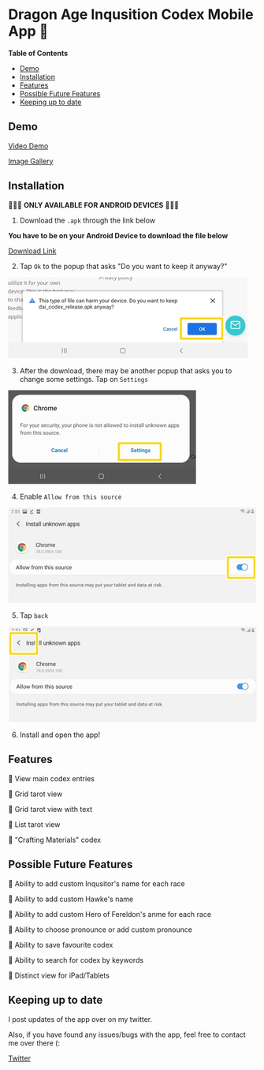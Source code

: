# Dragon Age Inqusition Codex Mobile App 🥚
**Table of Contents**
- [Demo](#Demo)
- [Installation](#Installation)
- [Features](#Features)
- [Possible Future Features](#Possible-Future-Features)
- [Keeping up to date](#Keeping-up-to-date)

## Demo

[Video Demo](https://www.youtube.com/watch?v=G1P6coVNMHk)

[Image Gallery](https://imgur.com/a/trRVLnz)

## Installation
🛑🛑🛑 **ONLY AVAILABLE FOR ANDROID DEVICES** 🛑🛑🛑

1. Download the `.apk` through the link below

**You have to be on your Android Device to download the file below**

[Download Link](https://github.com/leechuyem/DAI-Codex/releases/download/v1.0/dai_codex_app_v1.apk)


2. Tap `Ok` to the popup that asks "Do you want to keep it anyway?"

![Ok](images/harm_ok.jpg)

3. After the download, there may be another popup that asks you to change some settings. Tap on `Settings`

![Settings](images/settings.jpg)

4. Enable `Allow from this source`

![allow](images/allow.jpg)

5. Tap `back`

![back](images/back.jpg)

6. Install and open the app!

## Features
🐣 View main codex entries

🐣 Grid tarot view

🐣 Grid tarot view with text

🐣 List tarot view

🐣 "Crafting Materials" codex

## Possible Future Features

🥚 Ability to add custom Inqusitor's name for each race

🥚 Ability to add custom Hawke's name

🥚 Ability to add custom Hero of Fereldon's anme for each race

🥚 Ability to choose pronounce or add custom pronounce

🥚 Ability to save favourite codex

🥚 Ability to search for codex by keywords

🥚 Distinct view for iPad/Tablets

## Keeping up to date

I post updates of the app over on my twitter.

Also, if you have found any issues/bugs with the app, feel free to contact me over there (:

[Twitter](https://twitter.com/waterleemon)
